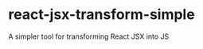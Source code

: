 react-jsx-transform-simple
==========================

A simpler tool for transforming React JSX into JS
